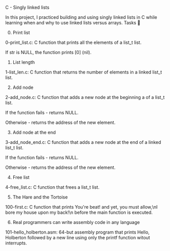 C - Singly linked lists

In this project, I practiced building and using singly linked lists in C while learning when and why to use linked lists versus arrays.
Tasks 📃

0. Print list

0-print_list.c: C function that prints all the elements of a list_t list.

If str is NULL, the function prints [0] (nil).

1. List length

1-list_len.c: C function that returns the number of elements in a linked list_t list.

2. Add node

2-add_node.c: C function that adds a new node at the beginning a of a list_t list.

If the function fails - returns NULL.

Otherwise - returns the address of the new element.

3. Add node at the end

3-add_node_end.c: C function that adds a new node at the end of a linked list_t list.

If the function fails - returns NULL.

Otherwise - returns the address of the new element.

4. Free list

4-free_list.c: C function that frees a list_t list.

5. The Hare and the Tortoise

100-first.c: C function that prints You're beat! and yet, you must allow,\nI bore my house upon my back!\n before the main function is executed.

6. Real programmers can write assembly code in any language

101-hello_holberton.asm: 64-but assembly program that prints Hello, Holberton followed by a new line using only the printf function witout interrupts.
